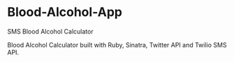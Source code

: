 Blood-Alcohol-App
=================

SMS Blood Alcohol Calculator 

Blood Alcohol Calculator built with Ruby, Sinatra, Twitter API and Twilio SMS API.
